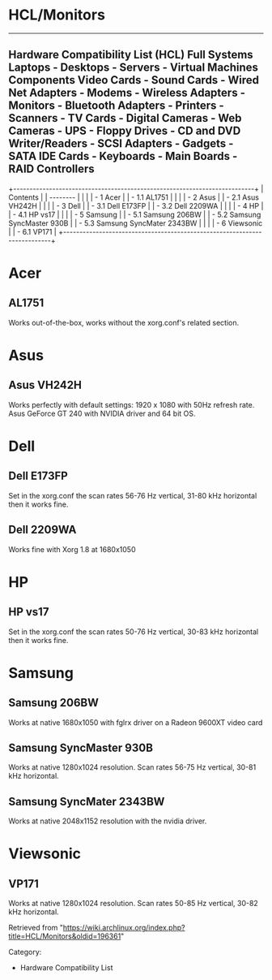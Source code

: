 HCL/Monitors
============

  ------------------------------------------------------------------------------------------------------------------------------------------------------------------------------------------------------------------------------------------------------------------------------------------------------------------------
  Hardware Compatibility List (HCL)
  Full Systems
  Laptops - Desktops - Servers - Virtual Machines
  Components
  Video Cards - Sound Cards - Wired Net Adapters - Modems - Wireless Adapters - Monitors - Bluetooth Adapters - Printers - Scanners - TV Cards - Digital Cameras - Web Cameras - UPS - Floppy Drives - CD and DVD Writer/Readers - SCSI Adapters - Gadgets - SATA IDE Cards - Keyboards - Main Boards - RAID Controllers
  ------------------------------------------------------------------------------------------------------------------------------------------------------------------------------------------------------------------------------------------------------------------------------------------------------------------------

  

+--------------------------------------------------------------------------+
| Contents                                                                 |
| --------                                                                 |
|                                                                          |
| -   1 Acer                                                               |
|     -   1.1 AL1751                                                       |
|                                                                          |
| -   2 Asus                                                               |
|     -   2.1 Asus VH242H                                                  |
|                                                                          |
| -   3 Dell                                                               |
|     -   3.1 Dell E173FP                                                  |
|     -   3.2 Dell 2209WA                                                  |
|                                                                          |
| -   4 HP                                                                 |
|     -   4.1 HP vs17                                                      |
|                                                                          |
| -   5 Samsung                                                            |
|     -   5.1 Samsung 206BW                                                |
|     -   5.2 Samsung SyncMaster 930B                                      |
|     -   5.3 Samsung SyncMater 2343BW                                     |
|                                                                          |
| -   6 Viewsonic                                                          |
|     -   6.1 VP171                                                        |
+--------------------------------------------------------------------------+

Acer
====

AL1751
------

Works out-of-the-box, works without the xorg.conf's related section.

Asus
====

Asus VH242H
-----------

Works perfectly with default settings: 1920 x 1080 with 50Hz refresh
rate. Asus GeForce GT 240 with NVIDIA driver and 64 bit OS.

Dell
====

Dell E173FP
-----------

Set in the xorg.conf the scan rates 56-76 Hz vertical, 31-80 kHz
horizontal then it works fine.

Dell 2209WA
-----------

Works fine with Xorg 1.8 at 1680x1050

HP
==

HP vs17
-------

Set in the xorg.conf the scan rates 50-76 Hz vertical, 30-83 kHz
horizontal then it works fine.

Samsung
=======

Samsung 206BW
-------------

Works at native 1680x1050 with fglrx driver on a Radeon 9600XT video
card

Samsung SyncMaster 930B
-----------------------

Works at native 1280x1024 resolution. Scan rates 56-75 Hz vertical,
30-81 kHz horizontal.

Samsung SyncMater 2343BW
------------------------

Works at native 2048x1152 resolution with the nvidia driver.

Viewsonic
=========

VP171
-----

Works at native 1280x1024 resolution. Scan rates 50-85 Hz vertical,
30-82 kHz horizontal.

Retrieved from
"https://wiki.archlinux.org/index.php?title=HCL/Monitors&oldid=196361"

Category:

-   Hardware Compatibility List

